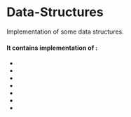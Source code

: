 # Data-Structures
Implementation of some data structures.
#### It contains implementation of : ####
  -
  -
  -
  -
  -
  -
  -
  
